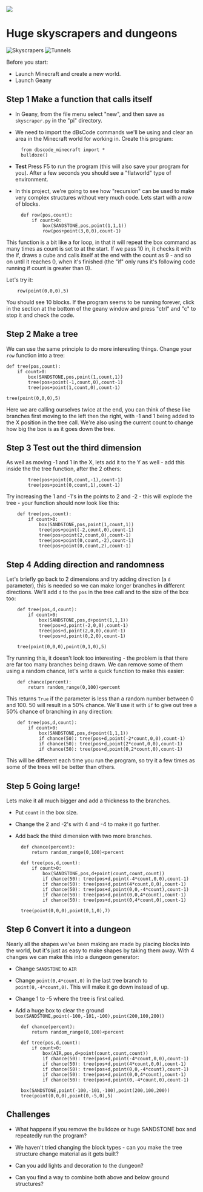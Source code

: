 ![](https://github.com/nebogeo/dbscode/raw/master/doc/images/dbscode.png)

# Huge skyscrapers and dungeons

![Skyscrapers](https://github.com/nebogeo/dbscode/raw/master/doc/images/skyscraper.jpg "Skyscrapers")
![Tunnels](https://github.com/nebogeo/dbscode/raw/master/doc/images/tunnels.jpg "Tunnels")

Before you start:

* Launch Minecraft and create a new world.
* Launch Geany

## Step 1 Make a function that calls itself

* In Geany, from the file menu select "new", and then save as `skyscraper.py` in the "pi"
  directory.

* We need to import the dBsCode commands we'll be using and clear an
area in the Minecraft world for working in. Create this program:

        from dbscode_minecraft import *
        bulldoze()

* **Test** Press F5 to run the program (this will also save your
program for you). After a few seconds you should see a "flatworld" type
of environment.

* In this project, we're going to see how "recursion" can be used to make
very complex structures without very much code. Lets start with a row of blocks.

        def row(pos,count):
            if count>0:
                box(SANDSTONE,pos,point(1,1,1))
                row(pos+point(3,0,0),count-1)

This function is a bit like a for loop, in that it will repeat the box
command as many times as count is set to at the start. If we pass 10 in,
it checks it with the if, draws a cube and calls itself at the end with
the count as 9 - and so on until it reaches 0, when it's finished (the
"if" only runs it's following code running if count is greater than 0).

Let's try it:

        row(point(0,0,0),5)

You should see 10 blocks. If the program seems to be running forever,
click in the section at the bottom of the geany window and press "ctrl"
and "c" to stop it and check the code.

## Step 2 Make a tree

We can use the same principle to do more interesting things. Change your
`row` function into a tree:

    def tree(pos,count):
        if count>0:
            box(SANDSTONE,pos,point(1,count,1))
            tree(pos+point(-1,count,0),count-1)
            tree(pos+point(1,count,0),count-1)

    tree(point(0,0,0),5)

Here we are calling ourselves twice at the end, you can think of these
like branches first moving to the left then the right, with -1 and 1
being added to the X position in the tree call. We're also using the
current count to change how big the box is as it goes down the tree.

## Step 3 Test out the third dimension

As well as moving -1 and 1 in the X, lets add it to the Y as well - add
this inside the the tree function, after the 2 others:

            tree(pos+point(0,count,-1),count-1)
            tree(pos+point(0,count,1),count-1)

Try increasing the 1 and -1's in the points to 2 and -2 - this will
explode the tree - your function should now look like this:

        def tree(pos,count):
            if count>0:
                box(SANDSTONE,pos,point(1,count,1))
                tree(pos+point(-2,count,0),count-1)
                tree(pos+point(2,count,0),count-1)
                tree(pos+point(0,count,-2),count-1)
                tree(pos+point(0,count,2),count-1)

## Step 4 Adding direction and randomness

Let's briefly go back to 2 dimensions and try adding direction (a `d`
parameter), this is needed so we can make longer branches in different
directions. We'll add `d` to the `pos` in the tree call and to the size
of the box too:

        def tree(pos,d,count):
            if count>0:
                box(SANDSTONE,pos,d+point(1,1,1))
                tree(pos+d,point(-2,0,0),count-1)
                tree(pos+d,point(2,0,0),count-1)
                tree(pos+d,point(0,2,0),count-1)

        tree(point(0,0,0),point(0,1,0),5)

Try running this, it doesn't look too interesting - the problem is that
there are far too many branches being drawn. We can remove some of them
using a random chance, let's write a quick function to make this easier:

        def chance(percent):
            return random_range(0,100)<percent

This returns `True` if the parameter is less than a random number
between 0 and 100. 50 will result in a 50% chance. We'll use it with
`if` to give out tree a 50% chance of branching in any direction:

        def tree(pos,d,count):
            if count>0:
                box(SANDSTONE,pos,d+point(1,1,1))
                if chance(50): tree(pos+d,point(-2*count,0,0),count-1)
                if chance(50): tree(pos+d,point(2*count,0,0),count-1)
                if chance(50): tree(pos+d,point(0,2*count,0),count-1)

This will be different each time you run the program, so try it a few
times as some of the trees will be better than others.

## Step 5 Going large!

Lets make it all much bigger and add a thickness to the branches.

* Put `count` in the box size.
* Change the 2 and -2's with 4 and -4 to make it go further.
* Add back the third dimension with two more branches.

        def chance(percent):
            return random_range(0,100)<percent

        def tree(pos,d,count):
            if count>0:
                box(SANDSTONE,pos,d+point(count,count,count))
                if chance(50): tree(pos+d,point(-4*count,0,0),count-1)
                if chance(50): tree(pos+d,point(4*count,0,0),count-1)
                if chance(50): tree(pos+d,point(0,0,-4*count),count-1)
                if chance(50): tree(pos+d,point(0,0,4*count),count-1)
                if chance(50): tree(pos+d,point(0,4*count,0),count-1)

        tree(point(0,0,0),point(0,1,0),7)

## Step 6 Convert it into a dungeon

Nearly all the shapes we've been making are made by placing blocks into
the world, but it's just as easy to make shapes by taking them away. With
4 changes we can make this into a dungeon generator:

* Change `SANDSTONE` to `AIR`
* Change `point(0,4*count,0)` in the last tree branch to
  `point(0,-4*count,0)`. This will make it go down instead of up.
* Change 1 to -5 where the tree is first called.
* Add a huge box to clear the ground
  `box(SANDSTONE,point(-100,-101,-100),point(200,100,200))`

        def chance(percent):
            return random_range(0,100)<percent

        def tree(pos,d,count):
            if count>0:
                box(AIR,pos,d+point(count,count,count))
                if chance(50): tree(pos+d,point(-4*count,0,0),count-1)
                if chance(50): tree(pos+d,point(4*count,0,0),count-1)
                if chance(50): tree(pos+d,point(0,0,-4*count),count-1)
                if chance(50): tree(pos+d,point(0,0,4*count),count-1)
                if chance(50): tree(pos+d,point(0,-4*count,0),count-1)

        box(SANDSTONE,point(-100,-101,-100),point(200,100,200))
        tree(point(0,0,0),point(0,-5,0),5)


## Challenges

* What happens if you remove the bulldoze or huge SANDSTONE box and
  repeatedly run the program?

* We haven't tried changing the block types - can you make the tree
structure change material as it gets built?

* Can you add lights and decoration to the dungeon?

* Can you find a way to combine both above and below ground structures?
